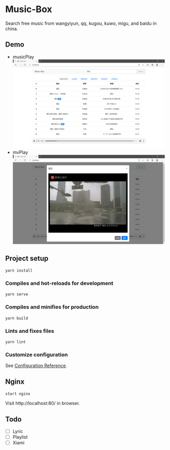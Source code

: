 # Music-Box
Search free music from wangyiyun, qq, kugou, kuwo, migu, and baidu in china.

## Demo
- musicPlay
![playMusic](demo/playMusic.png)
- mvPlay
![playMv](demo/playMv.png)

## Project setup
```
yarn install
```

### Compiles and hot-reloads for development
```
yarn serve
```

### Compiles and minifies for production
```
yarn build
```

### Lints and fixes files
```
yarn lint
```

### Customize configuration
See [Configuration Reference](https://cli.vuejs.org/config/).

## Nginx
```
start nginx
```
Visit http://localhost:80/ in browser.

## Todo
- [ ] Lyric
- [ ] Playlist
- [ ] Xiami
